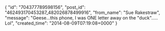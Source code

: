  {
   "id": "704377789598156",
   "post_id": "462493170453287_482026878499916",
   "from_name": "Sue Rakestraw",
   "message": "Geese...this phone, I was ONE letter away on the \"duck\"..... Lol",
   "created_time": "2014-08-09T07:19:08+0000"
 }
